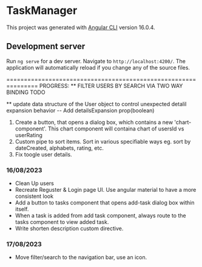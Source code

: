 # TaskManager

This project was generated with [Angular CLI](https://github.com/angular/angular-cli) version 16.0.4.

## Development server

Run `ng serve` for a dev server. Navigate to `http://localhost:4200/`. The application will automatically reload if you change any of the source files.

===============================================================
PROGRESS: 
** FILTER USERS BY SEARCH VIA TWO WAY BINDING
TODO

** update data structure of the User object to control unexpected detalil expansion behavior -- Add detailsExpansion prop(boolean)

1. Create a button, that opens a dialog box, which contains a new 'chart-component'. This chart component will containa chart of usersId vs userRating
2. Custom pipe to sort items. Sort in various specifiable ways eg. sort by dateCreated, alphabets, rating, etc.
3. Fix toogle user details.

### 16/08/2023
* Clean Up users
* Recreate Reguster & Login page UI. Use angular material to have a more consistent look
* Add a button to tasks component that opens add-task dialog box within itself.
* When a task is added from add task component, always route to the tasks component to view added task.
* Write shorten description custom directive.

### 17/08/2023
* Move filter/search to the navigation bar, use an icon.